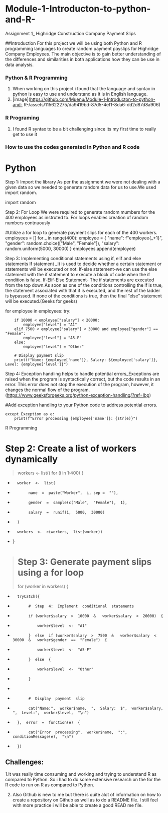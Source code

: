 # Module-1-Introducton-to-python-and-R-
Assignment 1_ Highridge Construction Company Payment Slips

##Introduction For this project we will be using both Python and R programming languages to create random payment payslips for Highridge Company Employees. 
The main objective is to gain better understanding of the differences and similarities in both applications how they can be use in data analysis.

### Python & R Programming
1. When working on this project i found that the language and syntax in  python  is easy to use and understand as it is in English language.
2. [image](https://github.com/Muenu/Module-1-Introducton-to-python-and- R-/assets/115622275/da9419bd-87d5-4ef1-8da6-dd2d87d8a906)

### R Programing
1. I found R syntax to be a bit challenging since its my first time to really get to use it

### How to use the codes generated in Python and R code
# Python
Step 1: Import the library
As per the assignment we were not dealing with a given data so we needed to generate random data for us to use.We used import random.

import random

Step 2:  For Loop
We were required to generate random mumbers for the 400 employees as instruted to. For loops enables creation of random numbers contnuously

#Utilize a for loop to generate payment slips for each of the 400 workers.
employees = []
for _ in range(400):
    employee = {
        "name": f"employee{_+1}",
        "gender": random.choice(["Male", "Female"]),
        "salary": random.uniform(5000, 30000)
    }
    employees.append(employee)

    
Step 3:  Implementing conditional statements using if, elif and else statements
If statement _It is used to decide whether a certain statement or  statements will be executed or not.
If-else statement-we can use the else statement with the if statement to execute
a block of code when the if condition is false.
If-Elif-Else Statement- The if statements are executed from the top down.As soon as one of the conditions controlling the if is true, the statement
associated with that if is executed, and the rest of the ladder is bypassed. If none of the conditions is true, then the final “else” statement will 
be executed.(Geeks for geeks)

for employee in employees:
    try:
       
        if 10000 < employee["salary"] < 20000:
            employee["level"] = "A1"
        elif 7500 < employee["salary"] < 30000 and employee["gender"] == "Female":
            employee["level"] = "A5-F"
        else:
            employee["level"] = "Other"

        # Display payment slip
        print(f"Name: {employee['name']}, Salary: ${employee['salary']}, Level: {employee['level']}")
        
 
Step 4: Exception handling helps to handle potential errors_Exceptions are raised when the program is syntactically correct, but the code results in an
error. This error does not stop the execution of the program, however, it changes the normal flow of the program.
(https://www.geeksforgeeks.org/python-exception-handling/?ref=lbp)

#Add exception handling to your Python code to address potential errors.       

    except Exception as e: 
        print(f"Error processing {employee['name']}: {str(e)}")


R Programming

#  Step  2:  Create  a list  of  workers  dynamically
>  workers  <-  list()
>  for  (i in  1:400)  {
+       worker  <-  list(
+            name  =  paste("Worker",  i, sep =  ""),
+            gender  =  sample(c("Male",  "Female"),  1),
+            salary  =  runif(1,  5000,  30000)
+       )
+       workers  <-  c(workers,  list(worker))
+  }
>
>  #  Step  3:  Generate  payment  slips  using  a for  loop
>  for  (worker  in  workers)  {
+       tryCatch({
+            #  Step  4:  Implement  conditional  statements
+            if (worker$salary  >  10000  &   worker$salary  <  20000)  {
+                worker$level  <-  "A1"
+            }  else  if (worker$salary  >  7500  &   worker$salary  <  30000  &   worker$gender  ==  "Female")  {
+                worker$level  <-  "A5-F"
+            }  else  {
+                worker$level  <-  "Other"
+            }
+
+            #  Display  payment  slip
+            cat("Name:",  worker$name,  ",  Salary:  $",  worker$salary,  ",  Level:",  worker$level,  "\n")
+       },  error  =  function(e)  {
+            cat("Error  processing",  worker$name,  ":",  conditionMessage(e),  "\n")
+       })


## Challenges:
1.It was really time consuming and working and trying to understand
R as compared to Python. So i had to do some extensive research on the for the R code to run on R as compared to Python.

2. Also Github is new to me but there is quite alot of information on how to create a repository on Github as well as to do a README
file. I still feel with more practice i will be able to create
a good READ me file.


